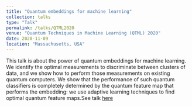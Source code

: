 ```yaml
---
title: "Quantum embeddings for machine learning"
collection: talks
type: "Talk"
permalink: /talks/QTML2020
venue: "Quantum Techniques in Machine Learning (QTML) 2020"
date: 2020-11-09
location: "Massachusetts, USA"
---
```

This talk is about the power of quantum embeddings for
machine learning. We identify the optimal measurements to discriminate between
clusters of data, and we show how to perform those measurements on existing
quantum computers. We show that the performance of such quantum classifiers is
completely determined by the quantum feature map that performs the embedding:
we use adaptive learning techniques to find optimal quantum feature maps.See talk [here](https://www.youtube.com/watch?v=XgfLNmVfH1A&list=PLnfLBUr5sAbDC_3B1GG3u7yjzUIBKf3pa&index=14)
